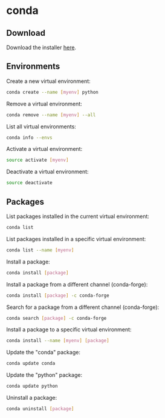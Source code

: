 conda
=====

Download
--------------------------------------------------

Download the installer [here](https://conda.io/miniconda.html).


Environments
--------------------------------------------------

Create a new virtual environment:

```bash
conda create --name [myenv] python
```

Remove a virtual environment:

```bash
conda remove --name [myenv] --all
```

List all virtual environments:

```bash
conda info --envs
```

Activate a virtual environment:

```bash
source activate [myenv]
```

Deactivate a virtual environment:

```bash
source deactivate
```

Packages
--------------------------------------------------

List packages installed in the current virtual environment:

```bash
conda list
```

List packages installed in a specific virtual environment:

```bash
conda list --name [myenv]
```

Install a package:

```bash
conda install [package]
```

Install a package from a different channel (conda-forge):

```bash
conda install [package] -c conda-forge
```

Search for a package from a different channel (conda-forge):

```bash
conda search [package] -c conda-forge
```

Install a package to a specific virtual environment:

```bash
conda install --name [myenv] [package]
```

Update the "conda" package:

```bash
conda update conda
```

Update the "python" package:

```bash
conda update python
```

Uninstall a package:

```bash
conda uninstall [package]
```